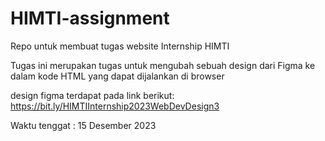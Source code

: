 # HIMTI-assignment

Repo untuk membuat tugas website Internship HIMTI

Tugas ini merupakan tugas untuk mengubah sebuah design dari Figma ke dalam kode HTML yang dapat dijalankan di browser

design figma terdapat pada link berikut:
https://bit.ly/HIMTIInternship2023WebDevDesign3


Waktu tenggat : 
15 Desember 2023

